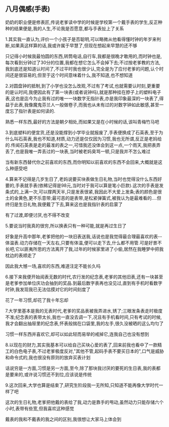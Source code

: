 ## 八月偶感(手表) ##

奶奶的职业便是修表匠,传说老爹读中学的时候是学校第一个戴手表的学生,反正种种的结果便是,我的人生,不论我是否愿意,都与手表扯上了关系

 

1.其实我一直认为,评价一个小孩子是否聪明,可以略微从他看得懂时钟的年岁来判断,如果真这样算的话,我或许属于早慧了,但现在想起来早慧的还不够

 

只记得小时候我最怕圆的东西,转筒电话,自行车,我都是很晚才敢用的,而时钟也是,每次看到分钟过了30分的位置,我都在想它怎么不会掉下去;不过按老爹教的方法,我到底还是知道认时间了,不过平时我也很少认,完全是为了应付老爹的问题,认个时间还是很容易的,但至于这个时间意味着什么,我不知道,也不想知道

 

2.对圆盘钟的抵制,到了小学也没怎么改观,不过有了考试,也就需要认时刻,更重要的是认时间,我便因此有了第一块表(或者说钟吗),就是那种挂在脖子上的塑料电子表,这也是迄今为止我有过的唯一一块数字无指针表,亦是我印象最深的一块表了,得益于此表,我像魔鬼芬兰人一般做卷子,而我也从未有过的对数字钟如此敏感,甚至一度忘了指针表是如何读的.

 

熟悉一样东西,最好的方法是朝夕相处,而如果又是在小时候的话,该叫青梅竹马吧

 

3.到底塑料的便宜货,还是没能撑到小学毕业就报废了,手表便换成了石英表,至于为什么叫石英表,我也不知道,材质,动力还是仅仅因为习惯,我也无所谓,反正是老妈给的.传闻石英表是走的最准的表之一,可惜我还没体会到这一点,一个雨天,我把表弄丢了,也是我唯一弄丢过的一块表,当时被老妈臭骂一顿,只是我并不怎么难过

 

当有新东西替代你之前喜欢的东西,而你明知以前喜欢的东西不会回来,大概就是这么种感受吧

 

4.算来不记得是几岁生日了,老妈说要买块表做生日礼物,当时也觉得没什么东西好要的,手表就手表(依稀记得是98元,当时对于我可以算是笔小巨款).这次的手表是发条式的,上满一次,可以撑两天半,只是发表很紧,我因此不大爱上发条;表的颜色是很土的金黄色,更不乐意带;最可恶的是表带,是松紧弹簧式,被我认为是最难看的....但终归是生日礼物,我便戴了下去,算来这也是我指针表的启蒙了

 

有了过渡,即便讨厌,也不得不改变

 

5.要说当时我真的很穷,所以换表只有一种可能,就是再过生日了

 

好象是升高中那年,老爹把他的一块旧表送我,话说也是我觉得最合理最喜欢的表--体温表.动力存储在一天左右,只要有体温,便可以走下去,什么都不用管.可是好景不长吧,它以匪夷所思的方法离开了我,过年的时候家里进了小偷,居然在我睡梦中把我枕边的表顺走了

 

因此我大憾一场,喜欢的东西,难道注定不能长久吗

 

6.接下来我便开始阅表无数的时代,农行发的纪念表,老爹的其他旧表,还有一块甚至是老爹参加单位庆功会抽到的奖品.到最后数字表再也没见过,直到有手机时看数字时钟,我发现我已无法估摸对它的时间刻度了

 

花了一年习惯,却花了我十年忘却

 

7.大学里基本是我的无表时代,老爹的奖品表被我弄进水,锈了;三眼发条表走时极度不准;纪念表的表带太长,我也一直没去调一下,况且有手机看时间,只有考试的时候,我才会翻出抽屉里的纪念表,怀表般揣在口袋里,我的左手,很久没被晒的这么均匀了

 

习惯一样东西并喜欢它,却可以如此轻而易举的戒掉它,连我自己也没有想到

 

8.以现在的财力,其实我基本可以给自己买块心爱的表了,回来前我也看中了一款精工的白色电子表,不过老爹极度反对,"其他不管,起码手表不要买日本的",口气是威胁和命令式的,我也很没有原则的放弃买表计划

 

话说穷是一方面,习惯是另一方面,至今,除了那块我讨厌的要死的生日表,我的表都是要来的,或许说习惯还不到位,应该说是传统

 

9.这次回来,大学也算是结束了,研究生阶段我一无所知,只知道不能再像大学时代一样了吧

 

这次的生日礼物,老爹把他戴的表给了我,动力是靠手的甩动,虽然动力只能存储六个小时,表带有些宽,但我喜欢这种感觉

 

戴表的我和不戴表的我之间的区别,我很想让大家马上体会到

